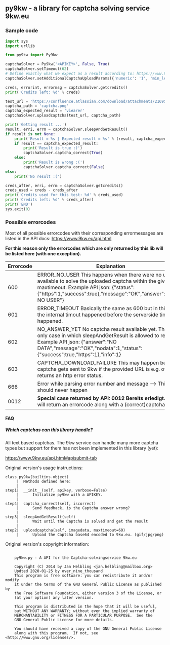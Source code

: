 ## py9kw - a library for captcha solving service 9kw.eu

### Sample code
```python
import sys
import urllib

from py9kw import Py9kw

captchaSolver = Py9kw('<APIKEY>', False, True)
captchaSolver.setTimeout(62)
# Define exactly what we expect as a result according to: https://www.9kw.eu/api.html#apisubmit-tab
captchaSolver.setAdditionalCaptchaUploadParams({'numeric': '1', 'min_len': '7', 'max_len': '7'})

creds, errorint, errormsg = captchaSolver.getcredits()
print('Credits left: %d' % creds)

test_url = 'https://confluence.atlassian.com/download/attachments/216957808/captcha.png?version=1&modificationDate=1272411042125&api=v2'
captcha_path = 'captcha.png'
captcha_expected_result = 'viearer'
captchaSolver.uploadcaptcha(test_url, captcha_path)

print('Getting result ...')
result, erri, errm = captchaSolver.sleepAndGetResult()
if result is not None:
    print('Result = %s | Expected result = %s' % (result, captcha_expected_result))
    if result == captcha_expected_result:
        print('Result is true :)')
        captchaSolver.captcha_correct(True)
    else:
        print('Result is wrong :(')
        captchaSolver.captcha_correct(False)
else:
    print('No result :(')

creds_after, erri, errm = captchaSolver.getcredits()
creds_used = creds - creds_after
print('Credits used for this test: %d' % creds_used)
print('Credits left: %d' % creds_after)
print('END')
sys.exit(0)

```
### Possible errorcodes
Most of all possible errorcodes with their corresponding errormessages are listed in the API docs: https://www.9kw.eu/api.html

**For this reason only the errorcodes which are only returned by this lib will be listed here (with one exception).**

Errorcode | Explanation
--- | ---
600 | ERROR_NO_USER This happens when there were no users available to solve the uploaded captcha within the given maxtimeout. Example API json: {"status":{"https":1,"success":true},"message":"OK","answer":"ERROR NO USER"}
601 | ERROR_TIMEOUT Basically the same as 600 but in this case, the internal timout happened before the serverside timeout happened.
602 | NO_ANSWER_YET No captcha result available yet. This is the only case in which sleepAndGetResult is allowed to retry. Example API json: {"answer":"NO DATA","message":"OK","nodata":1,"status":{"success":true,"https":1},"info":1}
603 | CAPTCHA_DOWNLOAD_FAILURE This may happen before a captcha gets sent to 9kw if the provided URL is e.g. offline or returns an http error status.
666 | Error while parsing error number and message --> This should never happen
0012 | **Special case returned by API: 0012 Bereits erledigt.** This will return an errorcode along with a (correct)captcha result!

#### FAQ

##### Which captchas can this library handle?
All text based captchas. The 9kw service can handle many more captcha types but support for them has not been implemented in this library (yet):

https://www.9kw.eu/api.html#apisubmit-tab

Original version's usage instructions:
```
class py9kw(builtins.object)
     |  Methods defined here:
     |  
step1|  __init__(self, apikey, verbose=False)
     |      Initialize py9kw with a APIKEY.
     |  
step4|  captcha_correct(self, iscorrect)
     |      Send feedback, is the Captcha answer wrong?
     |  
step3|  sleepAndGetResult(self)
     |      Wait until the Captcha is solved and get the result
     |  
step2|  uploadcaptcha(self, imagedata, maxtimeout=60)
     |      Upload the Captcha base64 encoded to 9kw.eu. (gif/jpg/png)
```


Original version's copyright information:
```

    py9kw.py - A API for the Captcha-solvingservice 9kw.eu

    Copyright (C) 2014 by Jan Helbling <jan.helbling@mailbox.org>
    Updted 2020-01-25 by over_nine_thousand
    This program is free software: you can redistribute it and/or modify
    it under the terms of the GNU General Public License as published by
    the Free Software Foundation, either version 3 of the License, or
    (at your option) any later version.

    This program is distributed in the hope that it will be useful,
    but WITHOUT ANY WARRANTY; without even the implied warranty of
    MERCHANTABILITY or FITNESS FOR A PARTICULAR PURPOSE.  See the
    GNU General Public License for more details.

    You should have received a copy of the GNU General Public License
    along with this program.  If not, see <http://www.gnu.org/licenses/>.

```